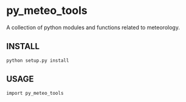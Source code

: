 # py_meteo_tools

A collection of python modules and functions related to meteorology.



## INSTALL

```python setup.py install```


## USAGE

```import py_meteo_tools```